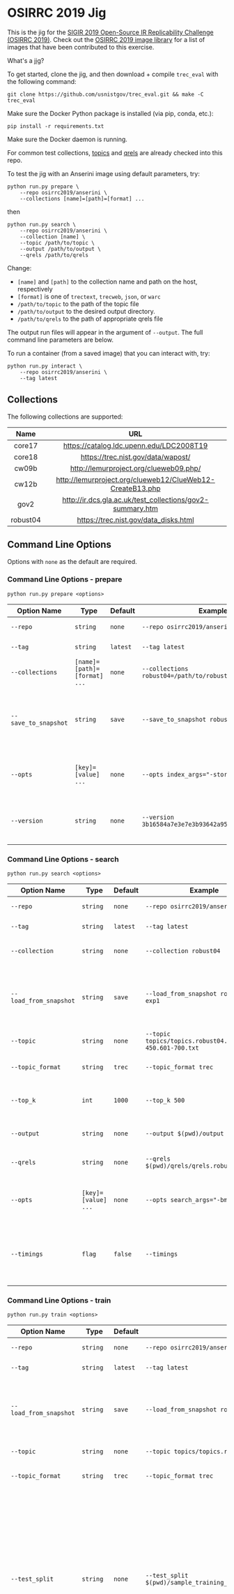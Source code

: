 # OSIRRC 2019 Jig

This is the jig for the [SIGIR 2019 Open-Source IR Replicability Challenge (OSIRRC 2019)](https://osirrc.github.io/osirrc2019/). Check out the [OSIRRC 2019 image library](https://github.com/osirrc/osirrc2019-library) for a list of images that have been contributed to this exercise.

What's a [jig](https://en.wikipedia.org/wiki/Jig_(tool))?


To get started, clone the jig, and then download + compile `trec_eval` with the following command:

```
git clone https://github.com/usnistgov/trec_eval.git && make -C trec_eval
```

Make sure the Docker Python package is installed (via pip, conda, etc.):
```
pip install -r requirements.txt
```

Make sure the Docker daemon is running.

For common test collections, [topics](topics/) and [qrels](qrels/) are already checked into this repo.

To test the jig with an Anserini image using default parameters, try:

```
python run.py prepare \
    --repo osirrc2019/anserini \
    --collections [name]=[path]=[format] ...
```

then

```
python run.py search \
    --repo osirrc2019/anserini \
    --collection [name] \
    --topic /path/to/topic \
    --output /path/to/output \
    --qrels /path/to/qrels
```

Change:
 - `[name]` and `[path]` to the collection name and path on the host, respectively
 - `[format]` is one of `trectext`, `trecweb`, `json`, or `warc`
 - `/path/to/topic` to the path of the topic file
 - `/path/to/output` to the desired output directory.
 - `/path/to/qrels` to the path of appropriate qrels file
 
The output run files will appear in the argument of `--output`.
The full command line parameters are below.

To run a container (from a saved image) that you can interact with, try:

```
python run.py interact \
    --repo osirrc2019/anserini \
    --tag latest
```

## Collections

The following collections are supported:

|   Name   |                            URL                            |
|:--------:|:---------------------------------------------------------:|
|  core17  |          https://catalog.ldc.upenn.edu/LDC2008T19         |
|  core18  |             https://trec.nist.gov/data/wapost/            |
|   cw09b  |           http://lemurproject.org/clueweb09.php/          |
|   cw12b  | http://lemurproject.org/clueweb12/ClueWeb12-CreateB13.php |
|   gov2   | http://ir.dcs.gla.ac.uk/test_collections/gov2-summary.htm |
| robust04 |           https://trec.nist.gov/data_disks.html           |

## Command Line Options

Options with `none` as the default are required.

### Command Line Options - prepare

`python run.py prepare <options>`

| Option Name | Type | Default | Example | Description
| --- | --- | --- | --- | ---
| `--repo` | `string` | `none` | `--repo osirrc2019/anserini` | the repo on Docker Hub
| `--tag` | `string` | `latest` | `--tag latest` | the tag on Docker Hub
| `--collections` | `[name]=[path]=[format] ...` | `none` | `--collections robust04=/path/to/robust04=trectext ...` | the collections to index
| `--save_to_snapshot` | `string` | `save` | `--save_to_snapshot robust04-exp1` | used to determine the tag of the snapshotted image after indexing
| `--opts` | `[key]=[value] ...` | `none` | `--opts index_args="-storeRawDocs"` | extra options passed to the index script
| `--version` | `string` | `none` | `--version 3b16584a7e3e7e3b93642a95675fc38396581bdf` | the version string passed to the init script

### Command Line Options - search

`python run.py search <options>`

| Option Name | Type | Default | Example | Description
| --- | --- | --- | --- | ---
| `--repo` | `string` | `none` | `--repo osirrc2019/anserini` | the repo on Docker Hub
| `--tag` | `string` | `latest` | `--tag latest` | the tag on Docker Hub
| `--collection` | `string` | `none` | `--collection robust04` | the collections to index
| `--load_from_snapshot` | `string` | `save` | `--load_from_snapshot robust04-exp1` | used to determine the tag of the snapshotted image to search from
| `--topic` | `string` | `none` | `--topic topics/topics.robust04.301-450.601-700.txt` | the path of the topic file
| `--topic_format` | `string` | `trec` | `--topic_format trec` | the format of the topic file
| `--top_k` | `int` | `1000` | `--top_k 500` | the number of results for top-k retrieval
| `--output` | `string` | `none` | `--output $(pwd)/output` | the output path for run files
| `--qrels` | `string` | `none` | `--qrels $(pwd)/qrels/qrels.robust2004.txt` | the qrels file for evaluation
| `--opts` | `[key]=[value] ...` | `none` | `--opts search_args="-bm25"` | extra options passed to the search script
| `--timings` | `flag` | `false` | `--timings` | print timing info (requires `time` command available in the image)

### Command Line Options - train

`python run.py train <options>`

| Option Name | Type | Default | Example | Description
| --- | --- | --- | --- | ---
| `--repo` | `string` | `none` | `--repo osirrc2019/anserini` | the repo on Docker Hub
| `--tag` | `string` | `latest` | `--tag latest` | the tag on Docker Hub
| `--load_from_snapshot` | `string` | `save` | `--load_from_snapshot robust04-exp1` | used to determine the tag of the snapshotted image to search from
| `--topic` | `string` | `none` | `--topic topics/topics.robust04.301-450.601-700.txt` | the path of the topic file
| `--topic_format` | `string` | `trec` | `--topic_format trec` | the format of the topic file
| `--test_split` | `string` | `none` | `--test_split $(pwd)/sample_training_validation_query_ids/robust04_test.txt` | the path to the file with the query ids to use for testing (the docker image is expected to compute the training topic ids which will include all topic ids excluding the ones passed in the test and validation ids files)
| `--validation_split` | `string` | `none` | `--validation_split $(pwd)/sample_training_validation_query_ids/robust04_validation.txt` | the path to the file with the query ids to use for the model validation (the docker image is expected to compute the training topic ids which will include all topic ids excluding the ones passed in the test and validation ids files)
| `--model_folder` | `string` | `none` | `--model_folder $(pwd)/output` | the folder to save the model trained by the docker
| `--qrels` | `string` | `none` | `--qrels $(pwd)/qrels/qrels.robust2004.txt` | the qrels file for evaluation
| `--opts` | `[key]=[value] ...` | `none` | `--opts epochs=10` | extra options passed to the search script


### Command Line Options - interact
| Option Name | Type | Default | Example | Description
| --- | --- | --- | --- | ---
| `--repo` | `string` | `none` | `--repo osirrc2019/anserini` | the repo on Docker Hub
| `--tag` | `string` | `latest` | `--tag latest` | the tag on Docker Hub
| `--load_from_snapshot` | `string` | `save` | `--load_from_snapshot robust04-exp1` | used to determine the tag of the snapshotted image to interact with
| `--exit_jig` | `string` | `false` | `true` | determines whether jig exits after starting the container
| `--opts` | `[key]=[value] ...` | `none` | `--opts interact_args="localhost:5000"` | extra options passed to the interact script

# Docker Container Contract

Currently we support four hooks: `init`, `index`, `search`,and `interact`. We expect `search` or `interact` to be called after `init` and `index`. We also expect these four executables to be located in the root directory of the container.

Each script is executed with the interpreter determined by the shebang so you can use  `#!/usr/bin/env bash`, `#!/usr/bin/env python3`, etc - just remember to make sure your `Dockerfile` is built with the appropriate base image or the required dependencies are installed. 

### init
The purpose of the `init` hook is to do any preparation needed for the run - this could be downloading + compiling code, downloading a pre-built artifact, or downloading external resources (pre-trained models, knowledge graphs, etc.).

The script will be executed as `./init --json <json>`  where the JSON string has the following format:
```json5
{
  "opts": { // extra options passed to the init script
      "<key>": "<value>"
   }
}
```

### index
The purpose of the `index` hook is to build the indexes required for the run.

Before the hook is run, we will mount the document collections at a path passed to the script.

The script will be executed as: `./index --json <json> ` where the JSON string has the following format:

```json5
{
  "collections": [
    {
      "name": "<name>",              // the collection name
      "path": "/path/to/collection", // the collection path
      "format": "<format>"           // the collection format (trectext, trecweb, json, warc)
    },
    ...
  ],
  "opts": { // extra options passed to the index script
    "<key>": "<value>"
  },
}
```

### train
The purpose of the `train` hook is to train a retrieval model.

The script will be executed as: `./train --json <json> ` where the JSON string has the following format:
```json5
{
  "topic": {
    "path": "/path/to/topic", // the path to the topic file
    "format": "trec"          // the format of the topic file
  },
  "qrels": {
    "path": "/path/to/qrel",  // the path to the qrel file
  },
  "model_folder": {
    "path": "/output",  // the path (in the docker image) where the output model folder (passed to the jig) is mounted
  },
  "opts": { // extra options passed to the train script
    "<key>": "<value>"
  },
}
```

### search
The purpose of the `search` hook is to perform an ad-hoc retrieval run - multiple runs can be performed by calling `jig` multiple times with different `--opts` parameters.

The run files are expected to be placed in the `/output` directory such that they can be evaluated externally by `jig` using `trec_eval`.

The script will be executed as `./search --json <json>` where the JSON string has the following format:
```json5
{
  "collection": {
    "name": "<name>"          // the collection name
  },
  "opts": { // extra options passed to the search script
    "<key>": "<value>"
  },
  "topic": {
    "path": "/path/to/topic", // the path to the topic file
    "format": "trec"          // the format of the topic file
  },
  "top_k": <int>              // the num of retrieval results for top-k retrieval
}
```

### interact
The purpose of the `interact` hook is to prepare for user interaction, assuming that any process started by `init` or `index` is gone.

The script will be executed as `./interact --json <json>` where the JSON string has the following format:
```json5
{
  "opts": { // extra options passed to the interact script
    "<key>": "<value>"
  },
}
```

Note: If you need a port accessible, ensure you `EXPOSE` the port in your `Dockerfile`.

## Azure Script

Run the script as follows:
`./azure.sh --disk-name <disk_name> --resource-group <group> --vm-name <vm_name> --vm-size <vm_size> --run-file <file.json> --ssh-pubkey-path <path> --subscription <id>`

The runs are defined in a JSON file, see `azure.json` as an example. Values in `[]` (i.e., `[COLLECTION_PATH]`) are replaced with the appropriate values defined in the file.

## Notes

Python 3.5 or higher is required to run `jig`.
